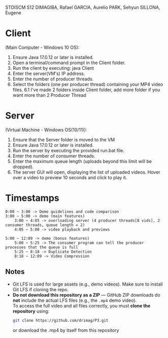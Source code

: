 STDISCM S12
DIMAGIBA, Rafael
GARCIA, Aurelio
PARK, Sehyun
SILLONA, Eugene

# Client 
(Main Computer - Windows 10 OS):
1. Ensure Java 17.0.12 or later is installed.
2. Open a terminal/command prompt in the Client folder.
3. Run the client by executing:
	java Client
4. Enter the server(VM's) IP address.
5. Enter the number of producer threads.
6. Select the folders (one per producer thread) containing your MP4 video files.
6.1 I've made 2 folders inside Client folder, add more folder if you want more than 2 Producer Thread

# Server 
(Virtual Machine - Windows OS(10/11)):
1. Ensure that the Server folder is moved to the VM
2. Ensure Java 17.0.12 or later is installed.
3. Run the server by executing the provided run.bat file.
4. Enter the number of consumer threads.
5. Enter the maximum queue length (uploads beyond this limit will be dropped).
6. The server GUI will open, displaying the list of uploaded videos. Hover over a video to preview 10 seconds and click to play it.

# Timestamps
```
0:00 ~ 3:00 -> Demo guidelines and code comparison
3:00 ~ 5:00 -> demo (main features)
	3:00 ~ 4:05 -> overloading server (4 producer threads[8 vids], 2 consumer threads, queue length = 2)
	4:05 ~ 5:00 -> video playback and previews

5:00 ~ 12:09 -> demo (bonus features)
	5:00 ~ 5:25 -> The consumer program can tell the producer processes that the queue is full
 	5:25 ~ 8:18 -> Duplicate Detection
  	8:18 ~ 12:09 -> Video Compression
```

## Notes

- Git LFS is used for large assets (e.g., demo videos). Make sure to install Git LFS if cloning the repo.
- **Do not download this repository as a ZIP** — GitHub ZIP downloads do **not** include the actual LFS files (e.g., the `.mp4` demo video).  
  To access the full video and all files correctly, you must **clone the repository** using:
  ```bash
  git clone https://github.com/drimag/P3.git
  ```
  or download the .mp4 by itself from this repository
	

